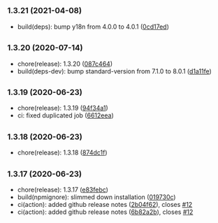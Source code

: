 ## <small>1.3.21 (2021-04-08)</small>

* build(deps): bump y18n from 4.0.0 to 4.0.1 ([0cd17ed](https://github.com/simonecorsi/flaggy/commit/0cd17ed))



## <small>1.3.20 (2020-07-14)</small>

* chore(release): 1.3.20 ([087c464](https://github.com/simonecorsi/flaggy/commit/087c464))
* build(deps-dev): bump standard-version from 7.1.0 to 8.0.1 ([d1a11fe](https://github.com/simonecorsi/flaggy/commit/d1a11fe))



## <small>1.3.19 (2020-06-23)</small>

* chore(release): 1.3.19 ([94f34a1](https://github.com/simonecorsi/flaggy/commit/94f34a1))
* ci: fixed duplicated job ([6612eea](https://github.com/simonecorsi/flaggy/commit/6612eea))



## <small>1.3.18 (2020-06-23)</small>

* chore(release): 1.3.18 ([874dc1f](https://github.com/simonecorsi/flaggy/commit/874dc1f))



## <small>1.3.17 (2020-06-23)</small>

* chore(release): 1.3.17 ([e83febc](https://github.com/simonecorsi/flaggy/commit/e83febc))
* build(npmignore): slimmed down installation ([019730c](https://github.com/simonecorsi/flaggy/commit/019730c))
* ci(action): added github release notes ([2b04f62](https://github.com/simonecorsi/flaggy/commit/2b04f62)), closes [#12](https://github.com/simonecorsi/flaggy/issues/12)
* ci(action): added github release notes ([6b82a2b](https://github.com/simonecorsi/flaggy/commit/6b82a2b)), closes [#12](https://github.com/simonecorsi/flaggy/issues/12)



